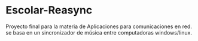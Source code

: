 # Escolar-Reasync
Proyecto final para la materia de Aplicaciones para comunicaciones en red. se basa en un sincronizador de música entre computadoras windows/linux.
